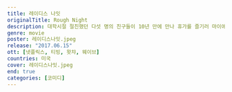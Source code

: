 ```yaml
---
title: 레이디스 나잇
originalTitle: Rough Night
description: 대학시절 절친했던 다섯 명의 친구들이 10년 만에 만나 휴가를 즐기러 마이애미로 떠난다. 늦은 밤까지 흥이 폭발한 광란의 홈파티에서 실수로 남자 스트리퍼가 죽는 사고가 일어난다.
genre: movie
poster: 레이디스나잇.jpeg
release: "2017.06.15"
ott: [넷플릭스, 티빙, 왓챠, 웨이브]
countries: 미국
cover: 레이디스나잇.jpeg
end: true
categories: [코미디]
---
```

